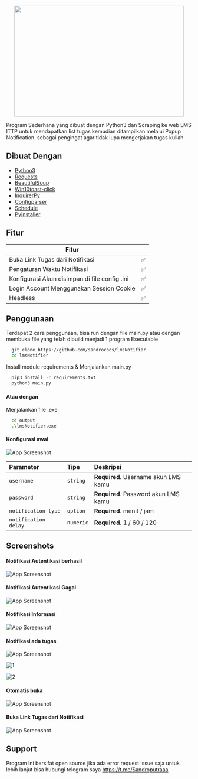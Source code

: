 <p align="center">
  <img width="460" height="300" src="https://i.ibb.co/ZYwfXVM/LMS-Notifier-Logo-Animasi-500-300-piksel-1.png">
</p>


Program Sederhana yang dibuat dengan Python3 dan Scraping ke web LMS ITTP untuk mendapatkan list tugas kemudian ditampilkan melalui Popup Notification. sebagai pengingat agar tidak lupa mengerjakan tugas kuliah



## Dibuat Dengan

 - [Python3](https://www.python.org/)
 - [Requests](https://pypi.org/project/requests/)
 - [BeautifulSoup](https://pypi.org/project/beautifulsoup4/)
 - [Win10toast-click](https://pypi.org/project/win10toast-click/)
 - [InquirerPy](https://pypi.org/project/inquirerpy/)
 - [Configparser](https://docs.python.org/3/library/configparser.html)
 - [Schedule](https://pypi.org/project/schedule/)
 - [PyInstaller](https://pyinstaller.org/en/stable/)


## Fitur

| Fitur             |                                                                 |
| ----------------- | ------------------------------------------------------------------ |
| Buka Link Tugas dari Notifikasi | ✅ |
| Pengaturan Waktu Notifikasi | ✅ |
| Konfigurasi Akun disimpan di file config .ini | ✅ |
| Login Account Menggunakan Session Cookie | ✅ |
| Headless | ✅ |


## Penggunaan

Terdapat 2 cara penggunaan, bisa run dengan file main.py atau dengan membuka file yang telah dibuild menjadi 1 program Executable

```bash
  git clone https://github.com/sandrocods/lmsNotifier
  cd lmsNotifier
```
Install module requirements & Menjalankan main.py
```bash
  pip3 install -r requirements.txt
  python3 main.py
```

#### Atau dengan 

Menjalankan file .exe
```bash
  cd output
  .\lmsNotifier.exe
```

#### Konfigurasi awal
![App Screenshot](https://i.ibb.co/8BSBPRr/Screenshot-2.png)

| Parameter | Tipe     | Deskripsi                |
| :-------- | :------- | :------------------------- |
| `username` | `string` | **Required**. Username akun LMS kamu |
| `password` | `string` | **Required**. Password akun LMS kamu |
| `notification type` | `option` | **Required**. menit / jam |
| `notification delay` | `numeric` | **Required**. 1 / 60 / 120 |


## Screenshots



#### Notifikasi Autentikasi berhasil
![App Screenshot](https://i.ibb.co/nBfJc03/image.png)


#### Notifikasi Autentikasi Gagal
![App Screenshot](https://i.ibb.co/nMbJyMP/Screenshot-6.png)

#### Notifikasi Informasi
![App Screenshot](https://i.ibb.co/dKBxyxJ/Screenshot-4.png)


#### Notifikasi ada tugas

![App Screenshot](https://i.ibb.co/cX8NCMR/vlcsnap-2022-07-01-20h11m48s599.png)

![1](https://i.ibb.co/KLLncZ1/vlcsnap-2022-07-01-20h15m13s323.png)

![2](https://i.ibb.co/6cQPRZd/vlcsnap-2022-07-01-20h16m31s323.png)


#### Otomatis buka 
![App Screenshot](https://i.ibb.co/nBfJc03/image.png)


#### Buka Link Tugas dari Notifikasi
![App Screenshot](https://s8.gifyu.com/images/ezgif.com-video-to-gif48ef68db87bf8c93.gif)



## Support

Program ini bersifat open source jika ada error request issue saja untuk lebih lanjut bisa hubungi telegram saya 
https://t.me/Sandroputraaa

